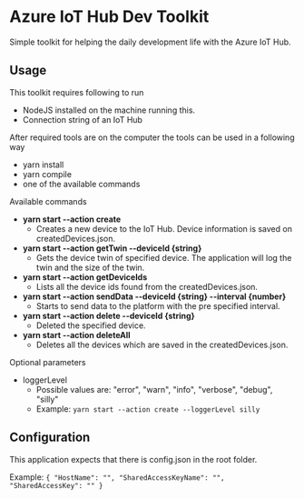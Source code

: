 # Azure IoT Hub Dev Toolkit

Simple toolkit for helping the daily development life with the Azure IoT Hub.

## Usage

This toolkit requires following to run

- NodeJS installed on the machine running this.
- Connection string of an IoT Hub

After required tools are on the computer the tools can be used in a following way

- yarn install
- yarn compile
- one of the available commands

Available commands

- **yarn start --action create**
  - Creates a new device to the IoT Hub. Device information is saved on createdDevices.json.
- **yarn start --action getTwin --deviceId {string}**
  - Gets the device twin of specified device. The application will log the twin and the size of the twin.
- **yarn start --action getDeviceIds**
  - Lists all the device ids found from the createdDevices.json.
- **yarn start --action sendData --deviceId {string} --interval {number}**
  - Starts to send data to the platform with the pre specified interval.
- **yarn start --action delete --deviceId {string}**
  - Deleted the specified device.
- **yarn start --action deleteAll**
  - Deletes all the devices which are saved in the createdDevices.json.

Optional parameters

- loggerLevel
  - Possible values are: "error", "warn", "info", "verbose", "debug", "silly"
  - Example: `yarn start --action create --loggerLevel silly`

## Configuration

This application expects that there is config.json in the root folder.

Example:
`{ "HostName": "", "SharedAccessKeyName": "", "SharedAccessKey": "" }`
